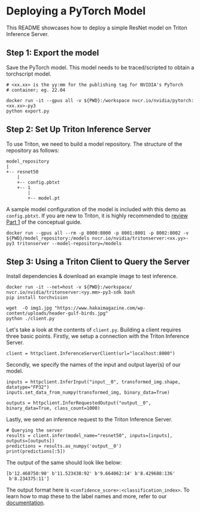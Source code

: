 <!--
# Copyright 2023, NVIDIA CORPORATION & AFFILIATES. All rights reserved.
#
# Redistribution and use in source and binary forms, with or without
# modification, are permitted provided that the following conditions
# are met:
#  * Redistributions of source code must retain the above copyright
#    notice, this list of conditions and the following disclaimer.
#  * Redistributions in binary form must reproduce the above copyright
#    notice, this list of conditions and the following disclaimer in the
#    documentation and/or other materials provided with the distribution.
#  * Neither the name of NVIDIA CORPORATION nor the names of its
#    contributors may be used to endorse or promote products derived
#    from this software without specific prior written permission.
#
# THIS SOFTWARE IS PROVIDED BY THE COPYRIGHT HOLDERS ``AS IS'' AND ANY
# EXPRESS OR IMPLIED WARRANTIES, INCLUDING, BUT NOT LIMITED TO, THE
# IMPLIED WARRANTIES OF MERCHANTABILITY AND FITNESS FOR A PARTICULAR
# PURPOSE ARE DISCLAIMED.  IN NO EVENT SHALL THE COPYRIGHT OWNER OR
# CONTRIBUTORS BE LIABLE FOR ANY DIRECT, INDIRECT, INCIDENTAL, SPECIAL,
# EXEMPLARY, OR CONSEQUENTIAL DAMAGES (INCLUDING, BUT NOT LIMITED TO,
# PROCUREMENT OF SUBSTITUTE GOODS OR SERVICES; LOSS OF USE, DATA, OR
# PROFITS; OR BUSINESS INTERRUPTION) HOWEVER CAUSED AND ON ANY THEORY
# OF LIABILITY, WHETHER IN CONTRACT, STRICT LIABILITY, OR TORT
# (INCLUDING NEGLIGENCE OR OTHERWISE) ARISING IN ANY WAY OUT OF THE USE
# OF THIS SOFTWARE, EVEN IF ADVISED OF THE POSSIBILITY OF SUCH DAMAGE.
-->


# Deploying a PyTorch Model

This README showcases how to deploy a simple ResNet model on Triton Inference Server.

## Step 1: Export the model

Save the PyTorch model. This model needs to be traced/scripted to obtain a torchscript model.

```
# <xx.xx> is the yy:mm for the publishing tag for NVIDIA's PyTorch
# container; eg. 22.04

docker run -it --gpus all -v ${PWD}:/workspace nvcr.io/nvidia/pytorch:<xx.xx>-py3
python export.py
```

## Step 2: Set Up Triton Inference Server

To use Triton, we need to build a model repository. The structure of the repository as follows:
```
model_repository
|
+-- resnet50
    |
    +-- config.pbtxt
    +-- 1
        |
        +-- model.pt
```

A sample model configuration of the model is included with this demo as `config.pbtxt`. If you are new to Triton, it is highly recommended to [review Part 1](../../Conceptual_Guide/Part_1-model_deployment/README.md) of the conceptual guide.
```
docker run --gpus all --rm -p 8000:8000 -p 8001:8001 -p 8002:8002 -v ${PWD}/model_repository:/models nvcr.io/nvidia/tritonserver:<xx.yy>-py3 tritonserver --model-repository=/models
```

## Step 3: Using a Triton Client to Query the Server

Install dependencies & download an example image to test inference.

```
docker run -it --net=host -v ${PWD}:/workspace/ nvcr.io/nvidia/tritonserver:<yy.mm>-py3-sdk bash
pip install torchvision

wget  -O img1.jpg "https://www.hakaimagazine.com/wp-content/uploads/header-gulf-birds.jpg"
python ./client.py
```

Let's take a look at the contents of `client.py`. Building a client requires three basic points. Firstly, we setup a connection with the Triton Inference Server.
```
client = httpclient.InferenceServerClient(url="localhost:8000")
```
Secondly, we specify the names of the input and output layer(s) of our model.
```
inputs = httpclient.InferInput("input__0", transformed_img.shape, datatype="FP32")
inputs.set_data_from_numpy(transformed_img, binary_data=True)

outputs = httpclient.InferRequestedOutput("output__0", binary_data=True, class_count=1000)
```
Lastly, we send an inference request to the Triton Inference Server.
```
# Querying the server
results = client.infer(model_name="resnet50", inputs=[inputs], outputs=[outputs])
predictions = results.as_numpy('output__0')
print(predictions[:5])
```
The output of the same should look like below:
```
[b'12.468750:90' b'11.523438:92' b'9.664062:14' b'8.429688:136'
 b'8.234375:11']
```
The output format here is `<confidence_score>:<classification_index>`. To learn how to map these to the label names and more, refer to our [documentation](https://github.com/triton-inference-server/server/blob/main/docs/protocol/extension_classification.md).
